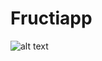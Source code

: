 # Fructiapp

![alt text](https://github.com/tsukasaroot/longvinter-modtools/blob/master/readme-pics/img.png?raw=true)
